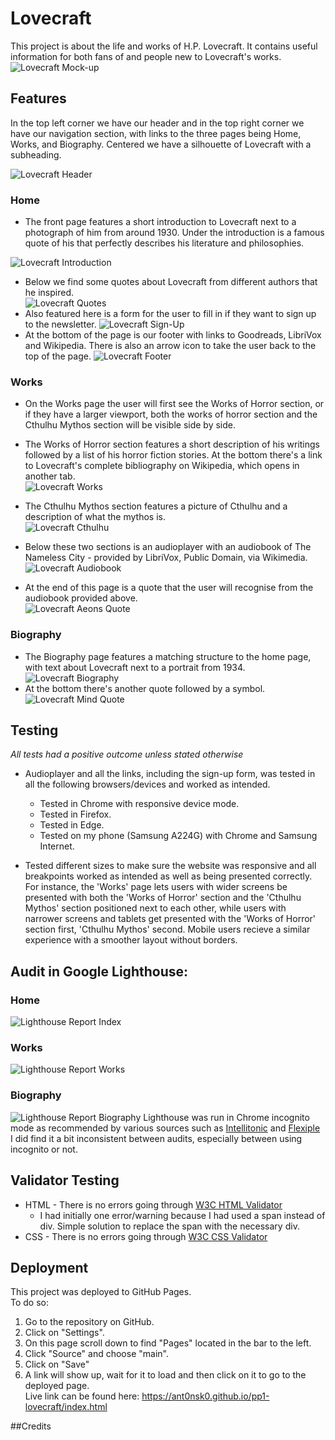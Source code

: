 # Lovecraft
This project is about the life and works of H.P. Lovecraft. It contains useful information for both fans of and people new to Lovecraft's works. 
![Lovecraft Mock-up](assets/images/readme-images/lovecraft-mock-up.PNG)
## Features
In the top left corner we have our header and in the top right corner we have our navigation section, with links to the three pages being Home, Works, and Biography. Centered we have a silhouette of Lovecraft with a subheading.  

![Lovecraft Header](assets/images/readme-images/lovecraft-header.PNG)
### Home 
- The front page features a short introduction to Lovecraft next to a photograph of him from around 1930. Under the introduction is a famous quote of his that perfectly describes his literature and philosophies.  

![Lovecraft Introduction](assets/images/readme-images/lovecraft-introduction.PNG)
- Below we find some quotes about Lovecraft from different authors that he inspired.  
![Lovecraft Quotes](assets/images/readme-images/lovecraft-quotes.PNG)
- Also featured here is a form for the user to fill in if they want to sign up to the newsletter.
![Lovecraft Sign-Up](assets/images/readme-images/lovecraft-sign-up.PNG)
- At the bottom of the page is our footer with links to Goodreads, LibriVox and Wikipedia. There is also an arrow icon to take the user back to the top of the page.
![Lovecraft Footer](assets/images/readme-images/lovecraft-footer.PNG)
### Works
- On the Works page the user will first see the Works of Horror section, or if they have a larger viewport, both the works of horror section and the Cthulhu Mythos section will be visible side by side.  

- The Works of Horror section features a short description of his writings followed by a list of his horror fiction stories. At the bottom there's a link to Lovecraft's complete bibliography on Wikipedia, which opens in another tab.  
![Lovecraft Works](assets/images/readme-images/lovecraft-works.PNG)
- The Cthulhu Mythos section features a picture of Cthulhu and a description of what the mythos is.  
![Lovecraft Cthulhu](assets/images/readme-images/lovecraft-cthulhu.PNG) 
- Below these two sections is an audioplayer with an audiobook of The Nameless City - provided by LibriVox, Public Domain, via Wikimedia.  
![Lovecraft Audiobook](assets/images/readme-images/lovecraft-audiobook.PNG) 
- At the end of this page is a quote that the user will recognise from the audiobook provided above.  
![Lovecraft Aeons Quote](assets/images/readme-images/lovecraft-aeons-quote.PNG)

### Biography
- The Biography page features a matching structure to the home page, with text about Lovecraft next to a portrait from 1934.  
![Lovecraft Biography](assets/images/readme-images/lovecraft-biography.PNG)
- At the bottom there's another quote followed by a symbol.  
![Lovecraft Mind Quote](assets/images/readme-images/lovecraft-mind-quote.PNG)

## Testing
*All tests had a positive outcome unless stated otherwise*  
- Audioplayer and all the links, including the sign-up form, was tested in all the following browsers/devices and worked as intended.  

    - Tested in Chrome with responsive device mode.
    - Tested in Firefox.
    - Tested in Edge.
    - Tested on my phone (Samsung A224G) with Chrome and Samsung Internet.  
- Tested different sizes to make sure the website was responsive and all breakpoints worked as intended as well as being presented correctly. For instance, the 'Works' page lets users with wider screens be presented with both the 'Works of Horror' section and the 'Cthulhu Mythos' section positioned next to each other, while users with narrower screens and tablets get presented with the 'Works of Horror' section first, 'Cthulhu Mythos' second. Mobile users recieve a similar experience with a smoother layout without borders.  


## Audit in Google Lighthouse:  
### Home  
![Lighthouse Report Index](assets/images/readme-images/deployed-lovecraft-index.PNG)  
### Works  
![Lighthouse Report Works](assets/images/readme-images/deployed-lovecraft-works.PNG)  
### Biography  
![Lighthouse Report Biography](assets/images/readme-images/deployed-lovecraft-biography.PNG)
Lighthouse was run in Chrome incognito mode as recommended by various sources such as [Intellitonic](https://intellitonic.com/blog/google-lighthouse/) and [Flexiple](https://flexiple.com/developers/using-google-lighthouse-to-audit-your-web-application/)  
I did find it a bit inconsistent between audits, especially between using incognito or not. 
## Validator Testing
- HTML - There is no errors going through [W3C HTML Validator](https://validator.w3.org/) 
    - I had initially one error/warning because I had used a span instead of div. Simple solution to replace the span with the necessary div.
- CSS - There is no errors going through [W3C CSS Validator](https://jigsaw.w3.org/css-validator/validator)  

## Deployment  
This project was deployed to GitHub Pages.  
To do so:  
1. Go to the repository on GitHub.  
2. Click on "Settings".  
3. On this page scroll down to find "Pages" located in the bar to the left.  
4. Click "Source" and choose "main".  
5. Click on "Save"
6. A link will show up, wait for it to load and then click on it to go to the deployed page.  
Live link can be found here: https://ant0nsk0.github.io/pp1-lovecraft/index.html  

##Credits  
